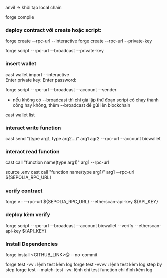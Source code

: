 anvil -> khởi tạo local chain

forge compile

### deploy contract với create hoặc script:
forge create <contract name> --rpc-url <endpoint> --interactive
forge create <contract name> --rpc-url <endpoint> --private-key <private key>

forge script <path to file script> --rpc-url <endpoint> --broadcast --private-key <key>

### insert wallet
cast wallet import <wallet name> --interactive                                                  
Enter private key:
Enter password:

forge script <path to file script> --rpc-url <endpoint> --broadcast --account <wallet name> --sender <account address>

* nếu không có --broadcast thì chỉ giả lập thử đoạn script có chạy thành công hay không, thêm --broadcast để gửi lên blockchain

cast wallet list

### interact write function
cast send <contract address> "<function name>(type arg1, type arg2...)" arg1 agr2 --rpc-url <endpoint> --account bicwallet

### interact read function
cast call <contract address> "function name(type arg1)" arg1 --rpc-url <endpoint>

source .env
cast call <contract address> "function name(type arg1)" arg1 --rpc-url ${SEPOLIA_RPC_URL}

### verify contract
forge v <contract address> <path to contract>:<contract name> --rpc-url ${SEPOLIA_RPC_URL} --etherscan-api-key ${API_KEY}

### deploy kèm verify
forge script <path to file script> --rpc-url <endpoint> --broadcast --account bicwallet --verify --etherscan-api-key ${API_KEY}

### Install Dependencies
forge install <GITHUB_LINK>@<VERSION> --no-commit

forge test -vv : lệnh test kèm log
forge test -vvvv : lệnh test kèm log step by step
forge test --match-test <function test> -vv: lệnh chỉ test function chỉ định kèm log

